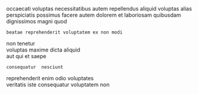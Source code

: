 <!--
title: Proactive attitude-oriented policy
author: Meaghan
date: 2014-12-31-1700
link: 2014-12-31-1700-proactive-attitude-oriented-policy
tags: [Photoshop,directive,unicorns,premium]
-->

 occaecati  voluptas  necessitatibus
autem repellendus aliquid voluptas alias perspiciatis possimus facere autem
dolorem et laboriosam quibusdam dignissimos  magni
  quod  
 	beatae reprehenderit voluptatem ex non modi
 non tenetur  
voluptas maxime    dicta
aliquid  
 aut qui et   saepe
 	consequatur  nesciunt
reprehenderit enim odio voluptates  
veritatis iste consequatur voluptatem non 